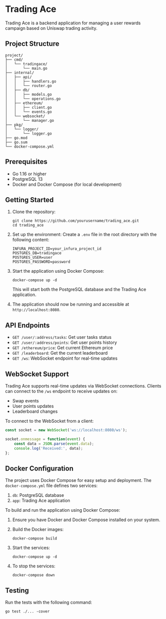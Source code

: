 # Trading Ace

Trading Ace is a backend application for managing a user rewards campaign based on Uniswap trading activity.

## Project Structure

```
project/
├── cmd/
│   └── tradingace/
│       └── main.go
├── internal/
│   ├── api/
│   │   ├── handlers.go
│   │   └── router.go
│   ├── db/
│   │   ├── models.go
│   │   └── operations.go
│   ├── ethereum/
│   │   ├── client.go
│   │   └── events.go
│   └── websocket/
│       └── manager.go
├── pkg/
│   └── logger/
│       └── logger.go
├── go.mod
├── go.sum
└── docker-compose.yml
```

## Prerequisites

- Go 1.16 or higher
- PostgreSQL 13
- Docker and Docker Compose (for local development)

## Getting Started

1. Clone the repository:
   ```
   git clone https://github.com/yourusername/trading_ace.git
   cd trading_ace
   ```

2. Set up the environment:
   Create a `.env` file in the root directory with the following content:
   ```
   INFURA_PROJECT_ID=your_infura_project_id
   POSTGRES_DB=tradingace
   POSTGRES_USER=user
   POSTGRES_PASSWORD=password
   ```

3. Start the application using Docker Compose:
   ```
   docker-compose up -d
   ```

   This will start both the PostgreSQL database and the Trading Ace application.

4. The application should now be running and accessible at `http://localhost:8080`.

## API Endpoints

- `GET /user/:address/tasks`: Get user tasks status
- `GET /user/:address/points`: Get user points history
- `GET /ethereum/price`: Get current Ethereum price
- `GET /leaderboard`: Get the current leaderboard
- `GET /ws`: WebSocket endpoint for real-time updates

## WebSocket Support

Trading Ace supports real-time updates via WebSocket connections. Clients can connect to the `/ws` endpoint to receive updates on:

- Swap events
- User points updates
- Leaderboard changes

To connect to the WebSocket from a client:

```javascript
const socket = new WebSocket('ws://localhost:8080/ws');

socket.onmessage = function(event) {
    const data = JSON.parse(event.data);
    console.log('Received:', data);
};
```

## Docker Configuration

The project uses Docker Compose for easy setup and deployment. The `docker-compose.yml` file defines two services:

1. `db`: PostgreSQL database
2. `app`: Trading Ace application

To build and run the application using Docker Compose:

1. Ensure you have Docker and Docker Compose installed on your system.

2. Build the Docker images:
   ```
   docker-compose build
   ```

3. Start the services:
   ```
   docker-compose up -d
   ```

4. To stop the services:
   ```
   docker-compose down
   ```

## Testing

Run the tests with the following command:

```
go test ./... -cover
```